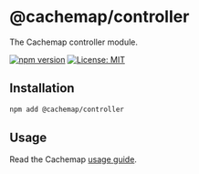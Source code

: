 # @cachemap/controller

The Cachemap controller module.

[![npm version](https://badge.fury.io/js/%40cachemap%2Fcontroller.svg)](https://badge.fury.io/js/%40cachemap%2Fcontroller)
[![License: MIT](https://img.shields.io/badge/License-MIT-yellow.svg)](LICENSE)

## Installation

```bash
npm add @cachemap/controller
```

## Usage

Read the Cachemap [usage guide](../../README.md#usage).
